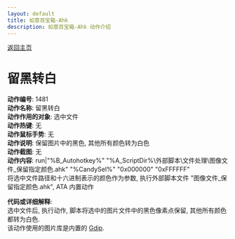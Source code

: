 ```yaml
---
layout: default
title: 如意百宝箱-Ahk
description: 如意百宝箱-Ahk 动作介绍
---
```

<link rel="stylesheet" href="../Actions/css/atom-one-light.min.css">
<script src="../Actions/js/highlight.min.js"></script>
<script>hljs.highlightAll();</script>

[返回主页](../index.md)

# [](#header-2) 留黑转白

**动作编号**: 1481  
**动作名称**: 留黑转白  
**动作作用的对象**: 选中文件  
**动作热键**: 无  
**动作鼠标手势**: 无  
**动作说明**: 保留图片中的黑色, 其他所有颜色转为白色  
**动作截图**: 无  
**动作内容**: run|"%B_Autohotkey%" "%A_ScriptDir%\外部脚本\文件处理\图像文件_保留指定颜色.ahk" "%CandySel%" "0x000000" "0xFFFFFF"  
将选中文件路径和十六进制表示的颜色作为参数, 执行外部脚本文件 "图像文件_保留指定颜色.ahk", ATA 内置动作  

**代码或详细解释**:  
选中文件后, 执行动作, 脚本将选中的图片文件中的黑色像素点保留,  其他所有颜色都转为白色.  
该动作使用的图片库是内置的 [Gdip](https://github.com/marius-sucan/AHK-GDIp-Library-Compilation).